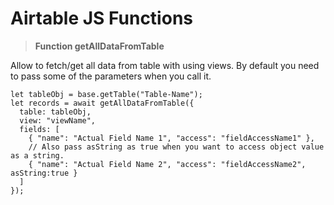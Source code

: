 # Airtable JS Functions
>**Function getAllDataFromTable**

Allow to fetch/get all data from table with using views. By default you need to pass some of the parameters when you call it.
  
  ```
  let tableObj = base.getTable("Table-Name");
  let records = await getAllDataFromTable({
    table: tableObj,
    view: "viewName",
    fields: [
      { "name": "Actual Field Name 1", "access": "fieldAccessName1" },
      // Also pass asString as true when you want to access object value as a string.
      { "name": "Actual Field Name 2", "access": "fieldAccessName2", asString:true } 
    ]
  });
  ```
